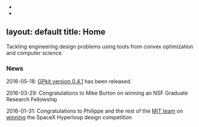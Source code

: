 -
-
layout: default
title: Home
---

Tackling engineering design problems using tools from convex optimization and computer science.

<!--
### Recent posts
<div class="posts">
  {% for post in site.posts %}
    <span>
      <a href="{{ post.url }}">{{ post.title }}</a>
      |
      {% if post.author %}{{ site.data.authors[post.author].name }},{% endif %}
      {{ post.date | date_to_string }} 
    </span>
  {% endfor %}
</div>
-->

### News
<div class="news">
<p>
  2016-05-18:
  <a href="https://github.com/hoburg/gpkit">GPkit version 0.4.1</a> has been released.
</p>
<p>
  2016-03-29:
  Congratulations to Mike Burton on winning an NSF Graduate Research Fellowship
</p>
<p>
  2016-01-31:
  Congratulations to Philippe and the rest of the 
  <a href="http://hyperloop.mit.edu/">MIT team</a>
  on
  <a href="http://www.wired.com/2016/02/mit-students-just-won-a-competition-to-design-a-hyperloop-pod/">winning</a>
  the SpaceX Hyperloop design competition
</p>
</div>
